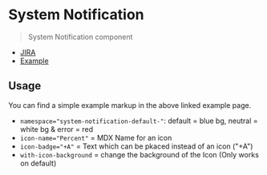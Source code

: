 # System Notification

> System Notification component

- [JIRA](https://jira.migros.net/browse/MIDUWEB-482)
- [Example](../../pages/SystemNotification.html)

## Usage

You can find a simple example markup in the above linked example page. 
- `namespace="system-notification-default-"`: default = blue bg, neutral = white bg & error = red
- `icon-name="Percent"` = MDX Name for an icon
- `icon-badge="+A"` = Text which can be pkaced instead of an icon ("+A")
- `with-icon-background` = change the background of the Icon (Only works on default)